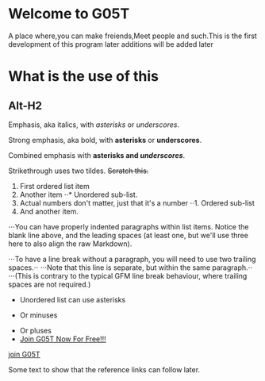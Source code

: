 # Welcome to G05T
A place where,you can make freiends,Meet people
and such.This is the first development of this program 
later additions will be added later

What is the use of this 
=======================

Alt-H2
------
Emphasis, aka italics, with *asterisks* or _underscores_.

Strong emphasis, aka bold, with **asterisks** or __underscores__.

Combined emphasis with **asterisks and _underscores_**.

Strikethrough uses two tildes. ~~Scratch this.~~
1. First ordered list item
2. Another item
⋅⋅* Unordered sub-list. 
1. Actual numbers don't matter, just that it's a number
⋅⋅1. Ordered sub-list
4. And another item.

⋅⋅⋅You can have properly indented paragraphs within list items. Notice the blank line above, and the leading spaces (at least one, but we'll use three here to also align the raw Markdown).

⋅⋅⋅To have a line break without a paragraph, you will need to use two trailing spaces.⋅⋅
⋅⋅⋅Note that this line is separate, but within the same paragraph.⋅⋅
⋅⋅⋅(This is contrary to the typical GFM line break behaviour, where trailing spaces are not required.)

* Unordered list can use asterisks
- Or minuses
+ Or pluses
+ [Join G05T Now For Free!!!](https.//chat.whatsapp.com/GB9bwjquFyK3Q3W3HrRC4j)

[join G05T](https.//chat.whatsapp.com/GB9bwjquFyK3Q3W3HrRC4j)



Some text to show that the reference links can follow later.

[arbitrary case-insensitive reference text]: https://www.mozilla.org
[1]: http://slashdot.org
[link text itself]: https.//whatsapp.com/GB9bwjquFyK3W3HrRC4
